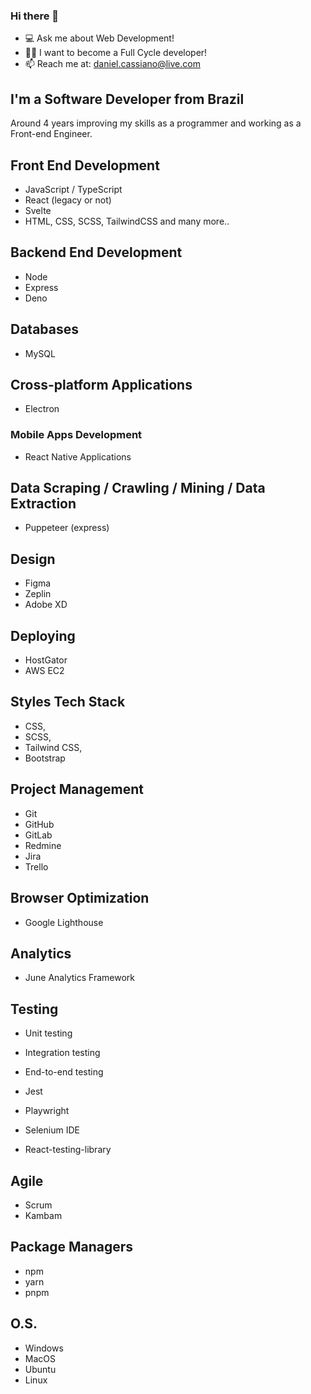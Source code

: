 ### Hi there 👋

- 💻 Ask me about Web Development!
- 🧑‍💻 I want to become a Full Cycle developer! 
- 📫 Reach me at: daniel.cassiano@live.com

## I'm a Software Developer from Brazil

Around 4 years improving my skills as a programmer and working as a Front-end Engineer.  

## Front End Development 

- JavaScript / TypeScript
- React (legacy or not)
- Svelte
- HTML, CSS, SCSS, TailwindCSS and many more..

## Backend End Development 

- Node
- Express
- Deno

## Databases

- MySQL

## Cross-platform Applications

- Electron

### Mobile Apps Development 

- React Native Applications

## Data Scraping / Crawling / Mining / Data Extraction

- Puppeteer (express)

## Design 

- Figma
- Zeplin
- Adobe XD

## Deploying

- HostGator
- AWS EC2

## Styles Tech Stack

- CSS,
- SCSS,
- Tailwind CSS,
- Bootstrap

## Project Management

- Git
- GitHub
- GitLab
- Redmine
- Jira
- Trello

## Browser Optimization

- Google Lighthouse

## Analytics 

- June Analytics Framework

## Testing

- Unit testing
- Integration testing
- End-to-end testing

- Jest
- Playwright
- Selenium IDE
- React-testing-library

## Agile

- Scrum
- Kambam

## Package Managers

- npm
- yarn
- pnpm

## O.S.

- Windows
- MacOS
- Ubuntu
- Linux
